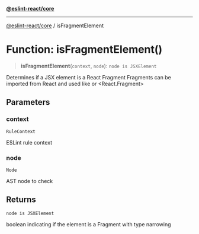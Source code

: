 [**@eslint-react/core**](../README.md)

***

[@eslint-react/core](../README.md) / isFragmentElement

# Function: isFragmentElement()

> **isFragmentElement**(`context`, `node`): `node is JSXElement`

Determines if a JSX element is a React Fragment
Fragments can be imported from React and used like <Fragment> or <React.Fragment>

## Parameters

### context

`RuleContext`

ESLint rule context

### node

`Node`

AST node to check

## Returns

`node is JSXElement`

boolean indicating if the element is a Fragment with type narrowing
